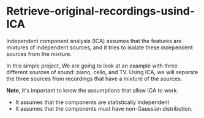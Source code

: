 # Retrieve-original-recordings-usind-ICA

Independent component analysis (ICA) assumes that the features are mixtures of independent sources, and it tries to isolate these independent sources from the mixture.

In this simple project, We are going to look at an example with three different sources of sound: piano, cello, and TV. Using ICA, we will separate the three sources from recordings that have a mixture of the sources.

 **Note**, it's important to know the assumptions that allow ICA to work.
- It assumes that the components are statistically independent
- It assumes that the components must have non-Gaussian distribution.

